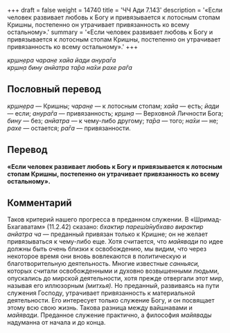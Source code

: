 +++
draft = false
weight = 14740
title = 'ЧЧ Ади 7.143'
description = '«Если человек развивает любовь к Богу и привязывается к лотосным стопам Кришны, постепенно он утрачивает привязанность ко всему остальному».'
summary = '«Если человек развивает любовь к Богу и привязывается к лотосным стопам Кришны, постепенно он утрачивает привязанность ко всему остальному».'
+++

_кр̣шн̣ера чаран̣е хайа йади анура̄га  
кр̣шн̣а бину анйатра та̄ра на̄хи рахе ра̄га_

## Пословный перевод

_кр̣шн̣ера_ — Кришны; _чаран̣е_ — к лотосным стопам; _хайа_ — есть; _йади_ — если; _анура̄га_ — привязанность; _кр̣шн̣а_ — Верховной Личности Бога; _бину_ — без; _анйатра_ — к чему-либо другому; _та̄ра_ — того; _на̄хи_ — не; _рахе_ — остается; _ра̄га_ — привязанности.

## Перевод

**«Если человек развивает любовь к Богу и привязывается к лотосным стопам Кришны, постепенно он утрачивает привязанность ко всему остальному».**

## Комментарий

Таков критерий нашего прогресса в преданном служении. В «Шримад-Бхагаватам» (11.2.42) сказано: _бхактир пареш́а̄нубхаво вирактир анйатра ча_ — преданный привязан только к Кришне; он не желает привязываться к чему-либо еще. Хотя считается, что _майявади_ по идее должны быть очень близки к освобождению, мы видим, что через некоторое время они вновь вовлекаются в политическую и благотворительную деятельность. Многие известные _санньяси,_ которых считали освобожденными и духовно возвышенными людьми, опускались до мирской деятельности, хотя прежде отвергали этот мир, называя его иллюзорным _(митхья)._ Но преданный, развиваясь на пути служения Господу, утрачивает привязанность к материальной деятельности. Его интересует только служение Богу, и он посвящает этому всю свою жизнь. Такова разница между вайшнавами и _майявади_. Преданное служение практично, а философия _майявады_ надуманна от начала и до конца.
